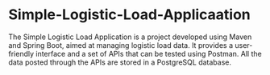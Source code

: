 # Simple-Logistic-Load-Applicaation
The Simple Logistic Load Application is a project developed using Maven and Spring Boot, aimed at managing logistic load data. It provides a user-friendly interface and a set of APIs that can be tested using Postman. All the data posted through the APIs are stored in a PostgreSQL database.
